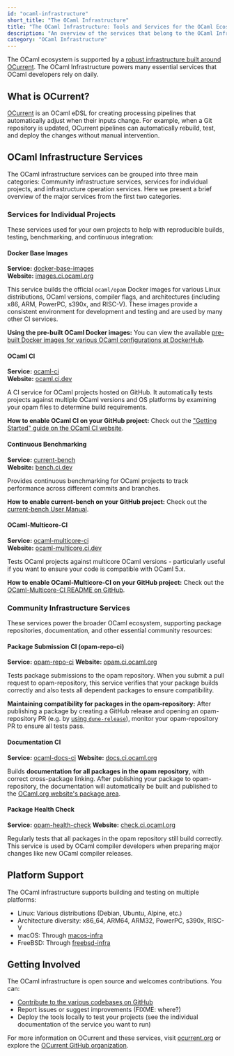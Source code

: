 ```yaml
---
id: "ocaml-infrastructure"
short_title: "The OCaml Infrastructure"
title: "The OCaml Infrastructure: Tools and Services for the OCaml Ecosystem"
description: "An overview of the services that belong to the OCaml Infrastructure."
category: "OCaml Infrastructure"
---
```


The OCaml ecosystem is supported by a [robust infrastructure built around OCurrent](https://github.com/ocurrent/overview). The OCaml Infrastructure powers many essential services that OCaml developers rely on daily.

## What is OCurrent?

[OCurrent](https://ocurrent.org) is an OCaml eDSL for creating processing pipelines that automatically adjust when their inputs change. For example, when a Git repository is updated, OCurrent pipelines can automatically rebuild, test, and deploy the changes without manual intervention.

## OCaml Infrastructure Services

The OCaml infrastructure services can be grouped into three main categories: Community infrastructure services, services for individual projects, and infrastructure operation services. Here we present a brief overview of the major services from the first two categories.

### Services for Individual Projects

These services used for your own projects to help with reproducible builds, testing, benchmarking, and continuous integration:

#### Docker Base Images

**Service:** [docker-base-images](https://github.com/ocurrent/docker-base-images)  
**Website:** [images.ci.ocaml.org](https://images.ci.ocaml.org)

This service builds the official `ocaml/opam` Docker images for various Linux distributions, OCaml versions, compiler flags, and architectures (including x86, ARM, PowerPC, s390x, and RISC-V). These images provide a consistent environment for development and testing and are used by many other CI services.

**Using the pre-built OCaml Docker images:** You can view the available [pre-built Docker images for various OCaml configurations at DockerHub](https://hub.docker.com/r/ocaml/opam).

#### OCaml CI

**Service:** [ocaml-ci](https://github.com/ocurrent/ocaml-ci)  
**Website:** [ocaml.ci.dev](https://ocaml.ci.dev)

A CI service for OCaml projects hosted on GitHub. It automatically tests projects against multiple OCaml versions and OS platforms by examining your opam files to determine build requirements.

**How to enable OCaml CI on your GitHub project:** Check out the ["Getting Started" guide on the OCaml CI website](https://ocaml.ci.dev/getting-started).

#### Continuous Benchmarking

**Service:** [current-bench](https://github.com/ocurrent/current-bench)  
**Website:** [bench.ci.dev](https://bench.ci.dev)

Provides continuous benchmarking for OCaml projects to track performance across different commits and branches.

**How to enable current-bench on your GitHub project:** Check out the [current-bench User Manual](https://github.com/ocurrent/current-bench/blob/main/doc/user_manual.md).

#### OCaml-Multicore-CI

**Service:** [ocaml-multicore-ci](https://github.com/ocurrent/ocaml-multicore-ci)  
**Website:** [ocaml-multicore.ci.dev](https://ocaml-multicore.ci.dev)

Tests OCaml projects against multicore OCaml versions - particularly useful if you want to ensure your code is compatible with OCaml 5.x.

**How to enable OCaml-Multicore-CI on your GitHub project:** Check out the [OCaml-Multicore-CI README on GitHub](https://github.com/ocurrent/ocaml-multicore-ci).

### Community Infrastructure Services

These services power the broader OCaml ecosystem, supporting package repositories, documentation, and other essential community resources:

#### Package Submission CI (opam-repo-ci)

**Service:** [opam-repo-ci](https://github.com/ocurrent/opam-repo-ci)
**Website:** [opam.ci.ocaml.org](https://opam.ci.ocaml.org)

Tests package submissions to the opam repository. When you submit a pull request to opam-repository, this service verifies that your package builds correctly and also tests all dependent packages to ensure compatibility.

**Maintaining compatibility for packages in the opam-repository:** After publishing a package by creating a GitHub release and opening an opam-repository PR (e.g. by [using `dune-release`](/publishing-packages-w-dune)), monitor your opam-repository PR to ensure all tests pass.

#### Documentation CI

**Service:** [ocaml-docs-ci](https://github.com/ocurrent/ocaml-docs-ci)
**Website:** [docs.ci.ocaml.org](https://docs.ci.ocaml.org)

Builds **documentation for all packages in the opam repository**, with correct cross-package linking. After publishing your package to opam-repository, the documentation will automatically be built and published to the [OCaml.org website's package area](https://ocaml.org/packages).

#### Package Health Check

**Service:** [opam-health-check](https://github.com/ocurrent/opam-health-check)
**Website:** [check.ci.ocaml.org](https://check.ci.ocaml.org)

Regularly tests that all packages in the opam repository still build correctly. This service is used by OCaml compiler developers when preparing major changes like new OCaml compiler releases.

## Platform Support

The OCaml infrastructure supports building and testing on multiple platforms:
- Linux: Various distributions (Debian, Ubuntu, Alpine, etc.)
- Architecture diversity: x86_64, ARM64, ARM32, PowerPC, s390x, RISC-V
- macOS: Through [macos-infra](https://github.com/ocurrent/macos-infra)
- FreeBSD: Through [freebsd-infra](https://github.com/ocurrent/freebsd-infra)

## Getting Involved

The OCaml infrastructure is open source and welcomes contributions. You can:
- [Contribute to the various codebases on GitHub](https://github.com/ocurrent/overview)
- Report issues or suggest improvements (FIXME: where?)
- Deploy the tools locally to test your projects (see the individual documentation of the service you want to run)

For more information on OCurrent and these services, visit [ocurrent.org](https://ocurrent.org) or explore the [OCurrent GitHub organization](https://github.com/ocurrent).